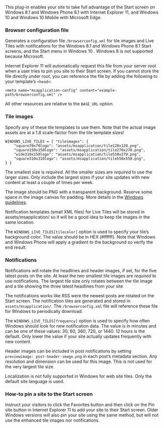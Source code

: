 This plug-in enables your site to take full advantage of the Start
screen on Windows 8.1 and Windows Phone 8.1 with Internet Explorer 11,
and Windows 10 and Windows 10 Mobile with Microsoft Edge.

### Browser configuration file

Generates a configuration file `/browserconfig.xml` for tile images and
Live Tiles with notifications for the Windows 8.1 and Windows Phone 8.1
Start screens, and the Start menu in Windows 10 . Windows 8 is not
supported because Microsoft.

Internet Explorer 11 will automatically request this file from your
server root when a user tries to pin you site to their Start screen. If
you cannot store the file directly under root, you can reference the
file by adding the following to your template’s `<head>`:

    <meta name="msapplication-config" content="example-path/browserconfig.xml" />

All other resources are relative to the `BASE_URL` option.

### Tile images

Specify any of these tile templates to use them. Note that the actual
image assets are at a 1.8 scale-factor from the tile template sizes!

    WINDOWS_LIVE_TILES = { "tileimages": {
        "square70x70logo": "assets/msapplication/tile128x128.png",
        "square150x150logo": "assets/msapplication/tile270x270.png",
        "wide310x150logo": "assets/msapplication/tile558x270.png",
        "square310x310logo": "assets/msapplication/tile558x558.png",
    } }

The smallest size is *required*. All the smaller sizes are *required*
to use the larger sizes. Only include the largest sizes if your site
updates with new content at least a couple of times per week.

The image should be PNG with a transparent background. Reserve some
space in the image canvas for padding. More details in the
[Windows guidelines](http://msdn.microsoft.com/en-us/library/windows/apps/hh781198.aspx "Tile and toast visual assets").

Notification templates (small XML files) for Live Tiles will be stored
in assets/msapplication/ so it will be a good idea to keep tile images
in the same location.

The `WINDOWS_LIVE_TILES[tilecolor]` option is used to specify your
tile’s background color. The value should be in HEX (#ffffff). Note
that Windows and Windows Phone will apply a gradient to the background
so verify the end result.

### Notifications

Notifications will rotate the headlines and header images, if set,
for the five latest posts on the site. At least the two smallest tile
images are *required* to use notifications. The largest tile size only
rotates between the tile image and a tile showing the three latest
headlines from your site

The notifications works like RSS were the newest posts are rotated on
the Start screen. The notification tiles are generated and stored in
`assets/msapplication/`. The `/browserconfig.xml` file will reference
these file for Windows to periodically download.

The `WINDOWS_LIVE_TILES[frequency]` option is used to specify how
often Windows should look for new notification data. The value is in
minutes and can be one of these values: 30, 60, 360, 720, or 1440.
12 hours is the default. Only lower the value if your site actually
updates frequently with new content.

Header images can be included in post notifications by setting
`previewimage: post-header-image.png` in each post’s metadata section.
Any resolution and dimension can be used for this image. This is not
used for the very largest tile size.

Localization is not fully supported in Windows for web site tiles. Only
the default site language is used.

### How-to pin a site to the Start screen

Instruct your visitors to click the Favorites button and then click on
the Pin site button in Internet Explorer 11 to add your site to their
Start screen. Older Windows versions will also pin your site using the
same method, but will not use the enhanced tile images nor notifications.

